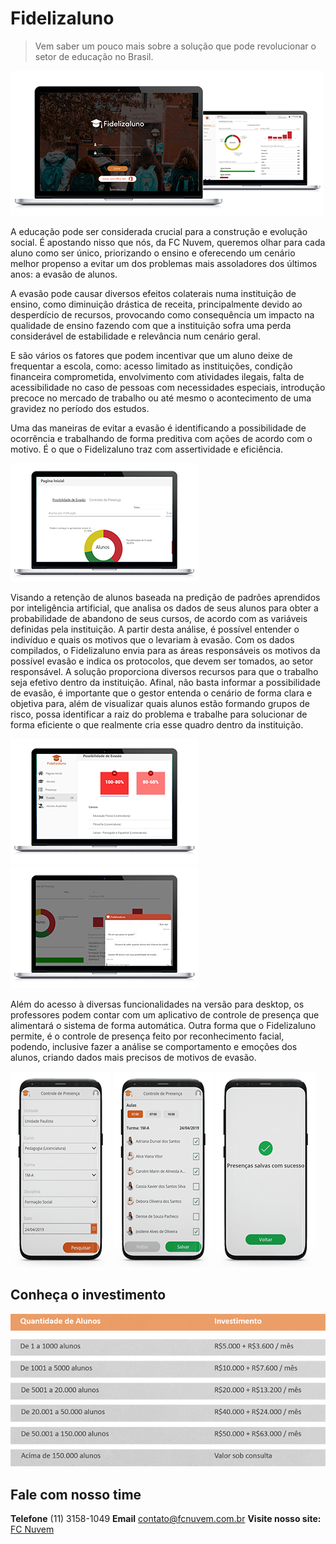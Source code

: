 # Fidelizaluno
> Vem saber um pouco mais sobre a solução que pode revolucionar o setor de educação no Brasil.

![](04.Images/mockup.png)

A educação pode ser considerada crucial para a construção e evolução social. É apostando nisso que nós, da FC Nuvem, queremos olhar para cada aluno como ser único, priorizando o ensino e oferecendo um cenário melhor propenso a evitar um dos problemas mais assoladores dos últimos anos: a evasão de alunos.

A evasão pode causar diversos efeitos colaterais numa instituição de ensino, como diminuição drástica de receita, principalmente devido ao desperdício de recursos, provocando como consequência um impacto na qualidade de ensino fazendo com que a instituição sofra uma perda considerável de estabilidade e relevância num cenário geral.

E são vários os fatores que podem incentivar que um aluno deixe de frequentar a escola, como: acesso limitado as instituições, condição financeira comprometida, envolvimento com atividades ilegais, falta de acessibilidade no caso de pessoas com necessidades especiais, introdução precoce no mercado de trabalho ou até mesmo o acontecimento de uma gravidez no período dos estudos. 

Uma das maneiras de evitar a evasão é identificando a possibilidade de ocorrência e trabalhando de forma preditiva com ações de acordo com o motivo. É o que o Fidelizaluno traz com assertividade e eficiência.

![](04.Images/dashboard.png)

Visando a retenção de alunos baseada na predição de padrões aprendidos por inteligência artificial, que analisa os dados de seus alunos para obter a probabilidade de abandono de seus cursos, de acordo com as variáveis definidas pela instituição. A partir desta análise, é possível entender o indivíduo e quais os motivos que o levariam à evasão. Com os dados compilados, o Fidelizaluno envia para as áreas responsáveis os motivos da possível evasão e indica os protocolos, que devem ser tomados, ao setor responsável. A solução proporciona diversos recursos para que o trabalho seja efetivo dentro da instituição. Afinal, não basta informar a possibilidade de evasão, é importante que o gestor entenda o cenário de forma clara e objetiva para, além de visualizar quais alunos estão formando grupos de risco, possa identificar a raiz do problema e trabalhe para solucionar de forma eficiente o que realmente cria esse quadro dentro da instituição.


![](04.Images/alertas.png) ![](04.Images/fidelizabot.png)

Além do acesso à diversas funcionalidades na versão para desktop, os professores podem contar com um aplicativo de controle de presença que alimentará o sistema de forma automática. Outra forma que o Fidelizaluno permite, é o controle de presença feito por reconhecimento facial, podendo, inclusive fazer a análise se comportamento e emoções dos alunos, criando dados mais precisos de motivos de evasão.

![](04.Images/mobile.png) ![](04.Images/mobile2.png) ![](04.Images/mobile3.png)

## Conheça o investimento

![](04.Images/investimento.png)

## Fale com nosso time

**Telefone** (11) 3158-1049
**Email** contato@fcnuvem.com.br
**Visite nosso site:** [FC Nuvem](https://www.fcnuvem.com.br/)
